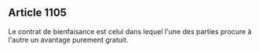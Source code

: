 Article 1105
----
Le contrat de bienfaisance est celui dans lequel l'une des parties procure à
l'autre un avantage purement gratuit.
